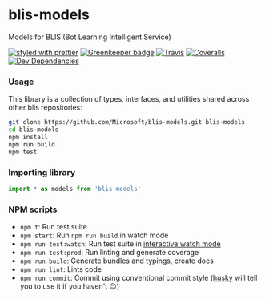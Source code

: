 # blis-models

Models for BLIS (Bot Learning Intelligent Service)

[![styled with prettier](https://img.shields.io/badge/styled_with-prettier-ff69b4.svg)](https://github.com/prettier/prettier)
[![Greenkeeper badge](https://badges.greenkeeper.io/Microsoft/blis-models.svg)](https://greenkeeper.io/)
[![Travis](https://img.shields.io/travis/Microsoft/blis-models.svg)](https://travis-ci.org/Microsoft/blis-models)
[![Coveralls](https://img.shields.io/coveralls/Microsoft/blis-models.svg)](https://coveralls.io/github/Microsoft/blis-models)
[![Dev Dependencies](https://david-dm.org/Microsoft/blis-models/dev-status.svg)](https://david-dm.org/Microsoft/blis-models?type=dev)

### Usage

This library is a collection of types, interfaces, and utilities shared across other blis repositories:

```bash
git clone https://github.com/Microsoft/blis-models.git blis-models
cd blis-models
npm install
npm run build
npm test
```

### Importing library

```typescript
import * as models from 'blis-models'
```

### NPM scripts

 - `npm t`: Run test suite
 - `npm start`: Run `npm run build` in watch mode
 - `npm run test:watch`: Run test suite in [interactive watch mode](http://facebook.github.io/jest/docs/cli.html#watch)
 - `npm run test:prod`: Run linting and generate coverage
 - `npm run build`: Generate bundles and typings, create docs
 - `npm run lint`: Lints code
 - `npm run commit`: Commit using conventional commit style ([husky](https://github.com/typicode/husky) will tell you to use it if you haven't :wink:)
